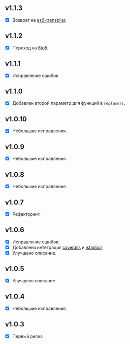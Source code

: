 ## v1.1.3

- [x] Возврат на [es6-transpiler](https://github.com/termi/es6-transpiler).

## v1.1.2

- [x] Переход на [6to5](https://github.com/6to5/6to5).

## v1.1.1

- [x] Исправление ошибок.

## v1.1.0

- [x] Добавлен второй параметр для функций в `replacers`.

## v1.0.10

- [x] Небольшие исправления.

## v1.0.9

- [x] Небольшие исправления.

## v1.0.8

- [x] Небольшие исправления.

## v1.0.7

- [x] Рефакторинг.

## v1.0.6

- [x] Исправление ошибок;
- [x] Добавлена интеграция [coveralls](https://github.com/cainus/node-coveralls) и [istanbul](https://github.com/gotwarlost/istanbul);
- [x] Улучшено описание.

## v1.0.5

- [x] Улучшено описание.

## v1.0.4

- [x] Небольшие исправления.

## v1.0.3

- [x] Первый релиз.
